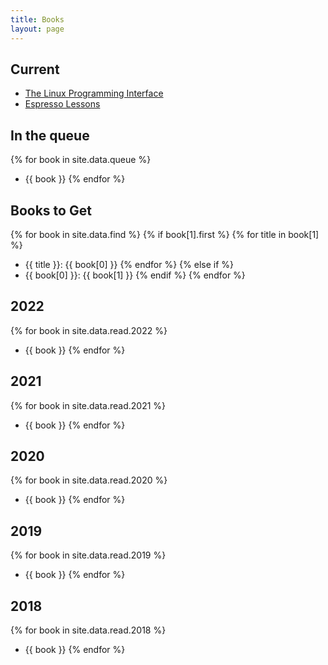 ```yaml
---
title: Books
layout: page
---
```

## Current
- [The Linux Programming Interface](/2022/03/29/unix-programming-interface.html)
- [Espresso Lessons](/2022/04/23/Espreso-Lessons.html)

## In the queue
{% for book in site.data.queue %}
  - {{ book }}
{% endfor %}


## Books to Get
{% for book in site.data.find %}
    {% if book[1].first %}
        {% for title in book[1] %}
- {{ title }}: {{ book[0] }}
        {% endfor %}
    {% else if %}
- {{ book[0] }}: {{ book[1] }}
    {% endif %}
{% endfor %}

## 2022
{% for book in site.data.read.2022 %}
  - {{ book }}
{% endfor %}

## 2021
{% for book in site.data.read.2021 %}
  - {{ book }}
{% endfor %}

## 2020
{% for book in site.data.read.2020 %}
  - {{ book }}
{% endfor %}

## 2019
{% for book in site.data.read.2019 %}
  - {{ book }}
{% endfor %}

## 2018
{% for book in site.data.read.2018 %}
  - {{ book }}
{% endfor %}
